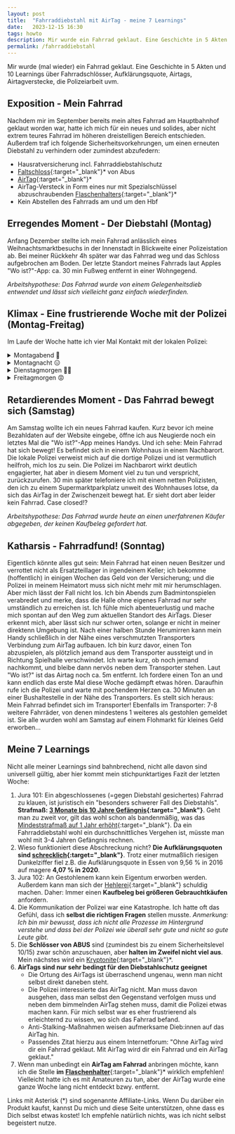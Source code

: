 ```yaml
---
layout: post
title:  "Fahrraddiebstahl mit AirTag - meine 7 Learnings"
date:   2023-12-15 16:30
tags: howto
description: Mir wurde ein Fahrrad geklaut. Eine Geschichte in 5 Akten und 10 Learnings über Fahrraddiebstahl, Fahrradschlösser, Aufklärungsquote, Airtags, uvm.
permalink: /fahrraddiebstahl
---
```


Mir wurde (mal wieder) ein Fahrrad geklaut. Eine Geschichte in 5 Akten und 10 Learnings über Fahrradschlösser, Aufklärungsquote, Airtags, Airtagverstecke, die Polizeiarbeit uvm.

## Exposition - Mein Fahrrad

Nachdem mir im September bereits mein altes Fahrrad am Hauptbahnhof geklaut worden war, hatte ich mich für ein neues und solides, aber nicht extrem teures Fahrrad im höheren dreistelligen Bereich entschieden. Außerdem traf ich folgende Sicherheitsvorkehrungen, um einen erneuten Diebstahl zu verhindern oder zumindest abzufedern:

- Hausratversicherung incl. Fahrraddiebstahlschutz
- [Faltschloss](https://amzn.to/3NZ03Ld){:target="_blank"}* von Abus
- [AirTag](https://amzn.to/48Lt6dl){:target="_blank"}*
- AirTag-Versteck in Form eines nur mit Spezialschlüssel abzuschraubenden [Flaschenhalters](https://amzn.to/3tCL9Uf){:target="_blank"}*
- Kein Abstellen des Fahrrads am und um den Hbf

## Erregendes Moment - Der Diebstahl (Montag)

Anfang Dezember stellte ich mein Fahrrad anlässlich eines Weihnachtsmarktbesuchs in der Innenstadt in Blickweite einer Polizeistation ab. Bei meiner Rückkehr 4h später war das Fahrrad weg und das Schloss aufgebrochen am Boden. Der letzte Standort meines Fahrrads laut Apples "Wo ist?"-App: ca. 30 min Fußweg entfernt in einer Wohngegend.

*Arbeitshypothese: Das Fahrrad wurde von einem Gelegenheitsdieb entwendet und lässt sich vielleicht ganz einfach wiederfinden.*

## Klimax - Eine frustrierende Woche mit der Polizei (Montag-Freitag)

Im Laufe der Woche hatte ich vier Mal Kontakt mit der lokalen Polizei:

<details>
<summary>Montagabend 😤</summary>
    
    Da die Polizeiwache sich direkt neben dem Tatort befand, beschloss ich, direkt dort den Diebstahl anzuzeigen. Als klar war, dass der Diebstahl nicht innerhalb der letzten 5 Minuten passiert war, wurde hier erst einmal eine ruhige Kugel geschoben. Das Ergebnis:
    
    - 15 min Warterei
    - 1h Aufgabe der Anzeige (geht online in 10-20 min…)
    - Abschließend die Auskunft: "Aktuell sind alle Streifen beschäftigt, aber im Laufe der Nacht wird jemand am letzten Ort des AirTags vorbeifahren"
    
    Ich war natürlich neugierig und machte mich mit einer Freundin an diesem Punkt selbstständig auf den Weg zum Abstellort. Hätte der Polizist direkt gesagt, dass akut nichts passieren wird, hätten wir das 60 min früher machen können.
</details>
    
<details>
<summary> Montagnacht 😑</summary>
    
    Just als wir am letzten Standort des AirTags ankamen, kam dort auch ein Streifenwagen der Polizei zu stehen. Da es sich wohl um eine schwierige Gegend zu handeln schien, warteten wir noch auf Verstärkung. Sobald diese eingetroffen waren, machte ich mich mit 4 Polizist:innen auf Streiftour durch das Mehrparteienhaus, dessen Türe nur angelehnt war. Leider konnte mein Handy von Keller bis Dachboden keine Verbindung mit dem AirTag aufbauen. Ohne eindeutige Ortung wart das an dieser Stelle eine Sackgasse. Sollte das AirTag noch einmal einen aktuellen Ort senden, sollte ich noch einmal anrufen.
    
    *Arbeitshypothese: Das Fahrrad war nur kurz hier; der AirTag wurde hier möglicherweise zerstört.*
</details>

<details>
<summary>Dienstagmorgen 🤦‍♂️</summary>
    
    Mein AirTag sendet einen aktuellen Ort! Und zwar… vom gleichen Ort wie einige Stunden zuvor. Ich gebe das genau so bei der Polizei durch. Diese schickte eine Streife vorbei, die mir erklärte, dass das Fahrrad nicht sichtbar sei und mich fragte, ob ich einen Ton abspielen könne - kann ich nicht aus der Ferne. Dieser Einsatz war komplett umsonst.
    
    *Arbeitshypothese: Das Fahrrad befindet sich noch immer in der Nähe - gut abgeschirmt oder im Keller des Nachbarhauses.*
</details>

<details>
<summary>Freitagmorgen 😡</summary>
    
    Ein Freund bringt mich auf die Idee, den AirTag mit der Polizei zu teilen, damit diese ohne mich Bewegungsmuster erkennen kann. Ich rufe noch einmal bei der Polizei an und werde dort mit dem folgenden Satz abgebügelt: "Ja denken Sie, dass wir uns um alle gestohlenen Sachen kümmern können?". Ich bin auf den Erfolg der aufgrund der [rapide ansteigenden Anzahl von Fahrraddiebstählen in der Stadt eingerichteten "Ermittlungsgruppe Fahrradgruppe"](https://essen.polizei.nrw/presse/fahrraddiebstaehle-steigen-rasant-an-polizei-richtet-ermittlungsgruppe-ein-und-informiert){:target="_blank"} gespannt. Ich hätte erwartet, dass sich diese über so klare Spuren wie in meinem Fall freut. *Anmerkung: Ich bin mir selbstverständlich bewusst, dass auch an der Polizei der Fachkräftemangel nicht spurlos vorbeigeht, und dass es grundsätzlich wichtigere Probleme gibt als mein blödes Fahrrad.*
</details>   

## Retardierendes Moment - Das Fahrrad bewegt sich (Samstag)

Am Samstag wollte ich ein neues Fahrrad kaufen. Kurz bevor ich meine Bezahldaten auf der Website eingebe, öffne ich aus Neugierde noch ein letztes Mal die "Wo ist?"-App meines Handys. Und ich sehe: Mein Fahrrad hat sich bewegt! Es befindet sich in einem Wohnhaus in einem Nachbarort. Die lokale Polizei verweist mich auf die dortige Polizei und ist vermutlich heilfroh, mich los zu sein. Die Polizei im Nachbarort wirkt deutlich engagierter, hat aber in diesem Moment viel zu tun und verspricht, zurückzurufen. 30 min später telefoniere ich mit einem netten Polizisten, den ich zu einem Supermarktparkplatz unweit des Wohnhauses lotse, da sich das AirTag in der Zwischenzeit bewegt hat. Er sieht dort aber leider kein Fahrrad. Case closed!?

*Arbeitshypothese: Das Fahrrad wurde heute an einen unerfahrenen Käufer abgegeben, der keinen Kaufbeleg gefordert hat.*

## Katharsis - Fahrradfund! (Sonntag)

Eigentlich könnte alles gut sein: Mein Fahrrad hat einen neuen Besitzer und verrottet nicht als Ersatzteillager in irgendeinem Keller; ich bekomme (hoffentlich) in einigen Wochen das Geld von der Versicherung; und die Polizei in meinem Heimatort muss sich nicht mehr mit mir herumschlagen. Aber mich lässt der Fall nicht los. Ich bin Abends zum Badmintonspielen verabredet und merke, dass die Halle ohne eigenes Fahrrad nur sehr umständlich zu erreichen ist. Ich fühle mich abenteuerlustig und mache mich spontan auf den Weg zum aktuellen Standort des AirTags. Dieser erkennt mich, aber lässt sich nur schwer orten, solange er nicht in meiner direktenn Umgebung ist. Nach einer halben Stunde Herumirren kann mein Handy schließlich in der Nähe eines verschmutzten Transporters Verbindung zum AirTag aufbauen. Ich bin kurz davor, einen Ton abzuspielen, als plötzlich jemand aus dem Transporter aussteigt und in Richtung Spielhalle verschwindet. Ich warte kurz, ob noch jemand nachkommt, und bleibe dann nervös neben dem Transporter stehen. Laut "Wo ist?" ist das Airtag noch ca. 5m entfernt. Ich fordere einen Ton an und kann endlich das erste Mal diese Woche gedämpft etwas hören. Daraufhin rufe ich die Polizei und warte mit pochendem Herzen ca. 30 Minuten an einer Bushaltestelle in der Nähe des Transporters. Es stellt sich heraus: Mein Fahrrad befindet sich im Transporter! Ebenfalls im Transporter: 7-8 weitere Fahrräder, von denen mindestens 1 weiteres als gestohlen gemeldet ist. Sie alle wurden wohl am Samstag auf einem Flohmarkt für kleines Geld erworben…

## Meine 7 Learnings

Nicht alle meiner Learnings sind bahnbrechend, nicht alle davon sind universell gültig, aber hier kommt mein stichpunktartiges Fazit der letzten Woche:

1. Jura 101: Ein abgeschlossenes (=gegen Diebstahl gesichertes) Fahrrad zu klauen, ist juristisch ein "besonders schwerer Fall des Diebstahls". **Strafmaß: [3 Monate bis 10 Jahre Gefängnis](https://dejure.org/gesetze/StGB/243.html){:target="_blank"}**. Geht man zu zweit vor, gilt das wohl schon als bandenmäßig, was das [Mindeststrafmaß auf 1 Jahr erhöht](https://dejure.org/gesetze/StGB/244a.html){:target="_blank"}. Da ein Fahrraddiebstahl wohl ein durchschnittliches Vergehen ist, müsste man wohl mit 3-4 Jahren Gefängnis rechnen.
2. Wieso funktioniert diese Abschreckung nicht? **Die Aufklärungsquoten sind [schrecklich](https://essen.adfc.de/neuigkeit/fahrraddiebstaehle-in-essen-und-muelheim-ruecklaeufig){:target="_blank"}**. Trotz einer mutmaßlich riesigen Dunkelziffer fiel z.B. die Aufklärungsquote in Essen von 9,56 % in 2016 auf magere **4,07 % in 2020**.
2. Jura 102: An Gestohlenem kann kein Eigentum erworben werden. Außerdem kann man sich der [Hehlerei](https://dejure.org/gesetze/StGB/259.html){:target="_blank"} schuldig machen. Daher: Immer einen **Kaufbeleg bei größeren Gebrauchtkäufen** anfordern.
2. Die Kommunikation der Polizei war eine Katastrophe. Ich hatte oft das Gefühl, dass ich **selbst die richtigen Fragen** stellen musste. *Anmerkung: Ich bin mir bewusst, dass ich nicht alle Prozesse im Hintergrund verstehe und dass bei der Polizei wie überall sehr gute und nicht so gute Leute gibt.*
2. Die **Schlösser von ABUS** sind (zumindest bis zu einem Sicherheitslevel 10/15) zwar schön anzuschauen, aber **halten im Zweifel nicht viel aus**. Mein nächstes wird ein [Kryptonite](https://amzn.to/3NTo5re){:target="_blank"}*.
2. **AirTags sind nur sehr bedingt für den Diebstahlschutz geeignet**
    - Die Ortung des AirTags ist überraschend ungenau, wenn man nicht selbst direkt daneben steht.
    - Die Polizei interessierte das AirTag nicht. Man muss davon ausgehen, dass man selbst den Gegenstand verfolgen muss und neben dem bimmelnden AirTag stehen muss, damit die Polizei etwas machen kann. Für mich selbst war es eher frustrierend als erleichternd zu wissen, wo sich das Fahrrad befand.
    - Anti-Stalking-Maßnahmen weisen aufmerksame Dieb:innen auf das AirTag hin.
    - Passendes Zitat hierzu aus einem Internetforum: "Ohne AirTag wird dir ein Fahrrad geklaut. Mit AirTag wird dir ein Fahrrad und ein AirTag geklaut."
2. Wenn man unbedingt ein **AirTag am Fahrrad** anbringen möchte, kann ich die Stelle **im** [**Flaschenhalter**](https://amzn.to/3tCL9Uf){:target="_blank"}* wirklich empfehlen! Vielleicht hatte ich es mit Amateuren zu tun, aber der AirTag wurde eine ganze Woche lang nicht entdeckt bzwy. entfernt.



Links mit Asterisk (*) sind sogenannte Affiliate-Links. Wenn Du darüber ein Produkt kaufst, kannst Du mich und diese Seite unterstützen, ohne dass es Dich selbst etwas kostet! Ich empfehle natürlich nichts, was ich nicht selbst begeistert nutze.